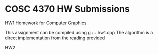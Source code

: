 # COSC 4370 HW Submissions

HW1
Homework for Computer Graphics

This assignment can be compiled using g++ hw1.cpp 
The algorithm is a direct implementation from the reading provided

HW2

